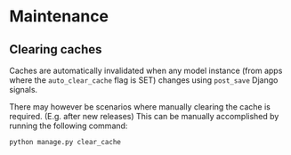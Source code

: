 # Maintenance

## Clearing caches 

Caches are automatically invalidated when any model instance (from apps where the `auto_clear_cache` flag is SET) changes using `post_save` Django signals. 

There may however be scenarios where manually clearing the cache is required. (E.g. after new releases) This can be manually accomplished by running the following command:

```shell
python manage.py clear_cache
```